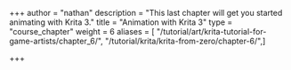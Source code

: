 +++
author = "nathan"
description = "This last chapter will get you started animating with Krita 3."
title = "Animation with Krita 3"
type = "course_chapter"
weight = 6
aliases = [ "/tutorial/art/krita-tutorial-for-game-artists/chapter_6/", "/tutorial/krita/krita-from-zero/chapter-6/",]

+++